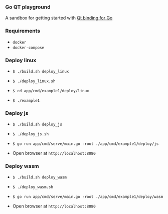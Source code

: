 ### Go QT playground

A sandbox for getting started with [Qt binding for Go](https://github.com/therecipe/qt)

### Requirements

- `docker`
- `docker-compose`

### Deploy linux

* `$ ./build.sh deploy_linux`

* `$ ./deploy_linux.sh`

* `$ cd app/cmd/example1/deploy/linux`

* `$ ./example1`

### Deploy js

* `$ ./build.sh deploy_js`

* `$ ./deploy_js.sh`

* `$ go run app/cmd/serve/main.go -root ./app/cmd/example1/deploy/js`

* Open browser at `http://localhost:8080`

### Deploy wasm

* `$ ./build.sh deploy_wasm`

* `$ ./deploy_wasm.sh`

* `$ go run app/cmd/serve/main.go -root ./app/cmd/example1/deploy/wasm`

* Open browser at `http://localhost:8080`
